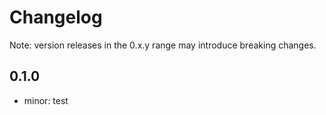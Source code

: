 # Changelog
Note: version releases in the 0.x.y range may introduce breaking changes.

## 0.1.0

- minor: test
